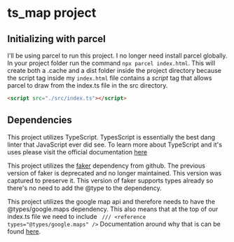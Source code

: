 # ts_map project
## Initializing with parcel
I'll be using parcel to run this project. I no longer need install parcel globally. In your project folder run the command `npx parcel index.html`. This will create both a .cache and a dist folder inside the project directory because the script tag inside my `index.html` file contains a *script* tag that allows parcel to draw from the index.ts file in the src directory. 
```html 
<script src="./src/index.ts"></script>
```
## Dependencies
This project utilizes TypeScript. TypesScript is essentially the best dang linter that JavaScript ever did see. To learn more about TypeScript and it's uses please visit the official documentation [here](https://www.typescriptlang.org/docs/)

This project utilizes the [faker](https://github.com/faker-js/faker) dependency from github. The previous version of faker is deprecated and no longer maintained. This version was captured to preserve it. This version of faker supports types already so there's no need to add the @type to the dependency.

This project utilizes the google map api and therefore needs to have the @types/google.maps dependency. This also means that at the top of our index.ts file we need to include ``` /// <reference types="@types/google.maps" />``` 
Documentation around why that is can be found [here](https://developers.google.com/maps/documentation/javascript/using-typescript#Module_Import).

